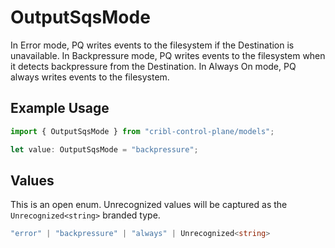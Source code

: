 # OutputSqsMode

In Error mode, PQ writes events to the filesystem if the Destination is unavailable. In Backpressure mode, PQ writes events to the filesystem when it detects backpressure from the Destination. In Always On mode, PQ always writes events to the filesystem.

## Example Usage

```typescript
import { OutputSqsMode } from "cribl-control-plane/models";

let value: OutputSqsMode = "backpressure";
```

## Values

This is an open enum. Unrecognized values will be captured as the `Unrecognized<string>` branded type.

```typescript
"error" | "backpressure" | "always" | Unrecognized<string>
```